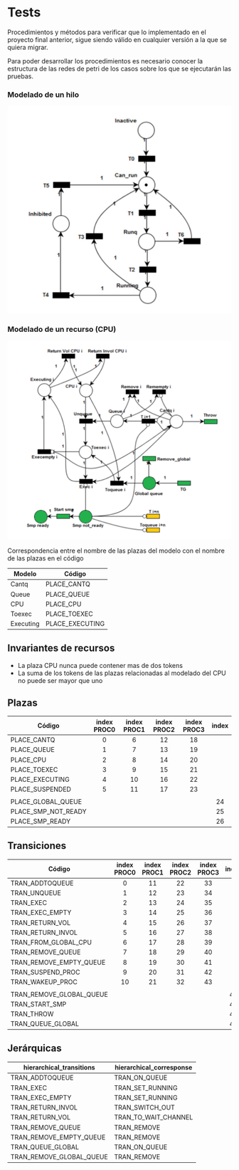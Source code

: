 # Tests

Procedimientos y métodos para verificar que lo implementado en el proyecto final anterior, sigue siendo válido en cualquier versión a la que se quiera migrar.

Para poder desarrollar los procedimientos es necesario conocer la estructura de las redes de petri de los casos sobre los que se ejecutarán las pruebas.

### Modelado de un hilo

<img src="../assets/thread_model.jpeg">

### Modelado de un recurso (CPU)

<img src="../assets/single_resource_net_model.png">

Correspondencia entre el nombre de las plazas del modelo con el nombre de las plazas en el código

| Modelo    | Código          |
| --------- | --------------- |
| Cantq     | PLACE_CANTQ     |
| Queue     | PLACE_QUEUE     |
| CPU       | PLACE_CPU       |
| Toexec    | PLACE_TOEXEC    |
| Executing | PLACE_EXECUTING |

## Invariantes de recursos

- La plaza CPU nunca puede contener mas de dos tokens
- La suma de los tokens de las plazas relacionadas al modelado del CPU no puede ser mayor que uno

## Plazas

| Código              | index PROC0 | index PROC1 | index PROC2 | index PROC3 | index |
| ------------------- | :---------: | :---------: | :---------: | :---------: | :---: |
| PLACE_CANTQ         |      0      |      6      |     12      |     18      |       |
| PLACE_QUEUE         |      1      |      7      |     13      |     19      |       |
| PLACE_CPU           |      2      |      8      |     14      |     20      |       |
| PLACE_TOEXEC        |      3      |      9      |     15      |     21      |       |
| PLACE_EXECUTING     |      4      |     10      |     16      |     22      |       |
| PLACE_SUSPENDED     |      5      |     11      |     17      |     23      |       |
|                     |             |             |             |             |       |
| PLACE_GLOBAL_QUEUE  |             |             |             |             |  24   |
| PLACE_SMP_NOT_READY |             |             |             |             |  25   |
| PLACE_SMP_READY     |             |             |             |             |  26   |

## Transiciones

| Código                   | index PROC0 | index PROC1 | index PROC2 | index PROC3 | index |
| ------------------------ | :---------: | :---------: | :---------: | :---------: | :---: |
| TRAN_ADDTOQUEUE          |      0      |     11      |     22      |     33      |       |
| TRAN_UNQUEUE             |      1      |     12      |     23      |     34      |       |
| TRAN_EXEC                |      2      |     13      |     24      |     35      |       |
| TRAN_EXEC_EMPTY          |      3      |     14      |     25      |     36      |       |
| TRAN_RETURN_VOL          |      4      |     15      |     26      |     37      |       |
| TRAN_RETURN_INVOL        |      5      |     16      |     27      |     38      |       |
| TRAN_FROM_GLOBAL_CPU     |      6      |     17      |     28      |     39      |       |
| TRAN_REMOVE_QUEUE        |      7      |     18      |     29      |     40      |       |
| TRAN_REMOVE_EMPTY_QUEUE  |      8      |     19      |     30      |     41      |       |
| TRAN_SUSPEND_PROC        |      9      |     20      |     31      |     42      |       |
| TRAN_WAKEUP_PROC         |     10      |     21      |     32      |     43      |       |
|                          |             |             |             |             |       |
| TRAN_REMOVE_GLOBAL_QUEUE |             |             |             |             |  44   |
| TRAN_START_SMP           |             |             |             |             |  45   |
| TRAN_THROW               |             |             |             |             |  46   |
| TRAN_QUEUE_GLOBAL        |             |             |             |             |  47   |

## Jerárquicas

| hierarchical_transitions | hierarchical_corresponse |
| ------------------------ | ------------------------ |
| TRAN_ADDTOQUEUE          | TRAN_ON_QUEUE            |
| TRAN_EXEC                | TRAN_SET_RUNNING         |
| TRAN_EXEC_EMPTY          | TRAN_SET_RUNNING         |
| TRAN_RETURN_INVOL        | TRAN_SWITCH_OUT          |
| TRAN_RETURN_VOL          | TRAN_TO_WAIT_CHANNEL     |
| TRAN_REMOVE_QUEUE        | TRAN_REMOVE              |
| TRAN_REMOVE_EMPTY_QUEUE  | TRAN_REMOVE              |
| TRAN_QUEUE_GLOBAL        | TRAN_ON_QUEUE            |
| TRAN_REMOVE_GLOBAL_QUEUE | TRAN_REMOVE              |
